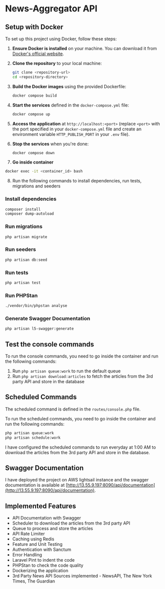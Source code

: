 # News-Aggregator API

## Setup with Docker

To set up this project using Docker, follow these steps:

1. **Ensure Docker is installed** on your machine. You can download it from [Docker's official website](https://www.docker.com/get-started).

2. **Clone the repository** to your local machine:
   ```bash
   git clone <repository-url>
   cd <repository-directory>
   ```

3. **Build the Docker images** using the provided Dockerfile:
   ```bash
   docker compose build
   ```

4. **Start the services** defined in the `docker-compose.yml` file:
   ```bash
   docker compose up
   ```

5. **Access the application** at `http://localhost:<port>` (replace `<port>` with the port specified in your `docker-compose.yml` file and create an environment variable `HTTP_PUBLISH_PORT` in your `.env` file).

6. **Stop the services** when you're done:
   ```bash
   docker compose down
   ```
7. **Go inside container**

```bash
docker exec -it <container_id> bash
```

8. Run the following commands to install dependencies, run tests, migrations and seeders

### Install dependencies

```bash
composer install
composer dump-autoload
```

### Run migrations

```bash
php artisan migrate
```

### Run seeders

```bash
php artisan db:seed
```

### Run tests

```bash
php artisan test
```

### Run PHPStan

```bash
./vendor/bin/phpstan analyse
```
### Generate Swagger Documentation

```bash
php artisan l5-swagger:generate
```

## Test the console commands

To run the console commands, you need to go inside the container and run the following commands:

1. Run `php artisan queue:work` to run the default queue
2. Run `php artisan download:articles` to fetch the articles from the 3rd party API and store in the database

## Scheduled Commands

The scheduled command is defined in the `routes/console.php` file.

To run the scheduled commands, you need to go inside the container and run the following commands:

```bash
php artisan queue:work
php artisan schedule:work
```
I have configured the scheduled commands to run everyday at 1:00 AM to download the articles from the 3rd party API and store in the database.

## Swagger Documentation

I have deployed the project on AWS lightsail instance and the swagger documentation is available at [http://13.55.9.197:8090/api/documentation](http://13.55.9.197:8090/api/documentation).


## Implemented Features

- API Documentation with Swagger
- Scheduler to download the articles from the 3rd party API
- Queue to process and store the articles
- API Rate Limiter
- Caching using Redis
- Feature and Unit Testing
- Authentication with Sanctum
- Error Handling
- Laravel Pint to indent the code
- PHPStan to check the code quality
- Dockerizing the application
- 3rd Party News API Sources implemented - NewsAPI, The New York Times, The Guardian
